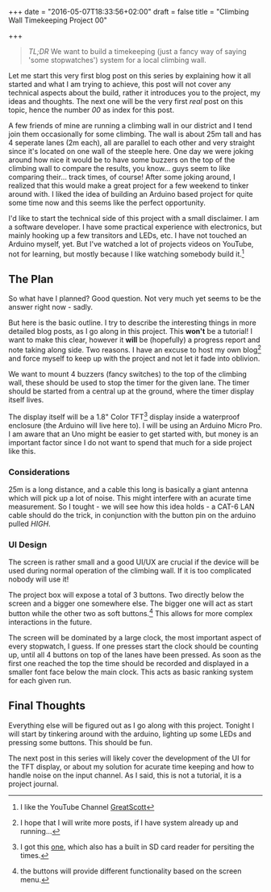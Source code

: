+++
date = "2016-05-07T18:33:56+02:00"
draft = false
title = "Climbing Wall Timekeeping Project 00"

+++

>_TL;DR_ We want to build a timekeeping (just a fancy way of saying 'some stopwatches') system for a local climbing wall.


Let me start this very first blog post on this series by explaining how it all started and what I am trying to achieve, this post will not cover any technical aspects about the build, rather it introduces you to the project, my ideas and thoughts. The next one will be the very first _real_ post on this topic, hence the number _00_ as index for this post.

A few friends of mine are running a climbing wall in our district and I tend join them occasionally for some climbing. The wall is about 25m tall and has 4 seperate lanes (2m each), all are parallel to each other and very straight since it's located on one wall of the steeple here. One day we were joking around how nice it would be to have some buzzers on the top of the climbing wall to compare the results, you know... guys seem to like comparing their... track times, of course! After some joking around, I realized that this would make a great project for a few weekend to tinker around with. I liked the idea of building an Arduino based project for quite some time now and this seems like the perfect opportunity.


I'd like to start the technical side of this project with a small disclaimer. I am a software developer. I have some practical experience with electronics, but mainly hooking up a few transitors and LEDs, etc. I have not touched an Arduino myself, yet. But I've watched a lot of projects videos on YouTube, not for learning, but mostly because I like watching somebody build it.[^1]

## The Plan

So what have I planned? Good question. Not very much yet seems to be the answer right now - sadly.

But here is the basic outline. I try to describe the interesting things in more detailed blog posts, as I go along in this project. This __won't__ be a tutorial! I want to make this clear, however it __will__ be (hopefully) a progress report and note taking along side. Two reasons. I have an excuse to host my own blog[^2] and force myself to keep up with the project and not let it fade into oblivion.

We want to mount 4 buzzers (fancy switches) to the top of the climbing wall, these should be used to stop the timer for the given lane. The timer should be started from a central up at the ground, where the timer display itself lives.

The display itself will be a 1.8" Color TFT[^3] display inside a waterproof enclosure (the Arduino will live here to). I will be using an Arduino Micro Pro. I am aware that an Uno might be easier to get started with, but money is an important factor since I do not want to spend that much for a side project like this.

### Considerations

25m is a long distance, and a cable this long is basically a giant antenna which will pick up a lot of noise. This might interfere with an acurate time measurement. So I tought - we will see how this idea holds - a CAT-6 LAN cable should do the trick, in conjunction with the button pin on the arduino pulled _HIGH_.

### UI Design
The screen is rather small and a good UI/UX are crucial if the device will be used during normal operation of the climbing wall. If it is too complicated nobody will use it!

The project box will expose a total of 3 buttons. Two directly below the screen and a bigger one somewhere else. The bigger one will act as start button while the other two as soft buttons.[^4] This allows for more complex interactions in the future.

The screen will be dominated by a large clock, the most important aspect of every stopwatch, I guess. If one presses start the clock should be counting up, until all 4 buttons on top of the lanes have been pressed.
As soon as the first one reached the top the time should be recorded and displayed in a smaller font face below the main clock. This acts as basic ranking system for each given run.

## Final Thoughts

Everything else will be figured out as I go along with this project. Tonight I will start by tinkering around with the arduino, lighting up some LEDs and pressing some buttons. This should be fun.

The next post in this series will likely cover the development of the UI for the TFT display, or about my solution for acurate time keeping and how to handle noise on the input channel. As I said, this is not a tutorial, it is a project journal.



[^1]: I like the YouTube Channel [GreatScott](https://www.youtube.com/user/greatscottlab)
[^2]: I hope that I will write more posts, if I have system already up and running...
[^3]: I got this [one](https://www.adafruit.com/products/358), which also has a built in SD card reader for persiting the times.
[^4]: the buttons will provide different functionality based on the screen menu.